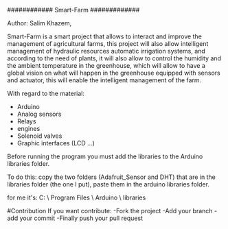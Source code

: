 ############ Smart-Farm  ############# 


Author: Salim Khazem, 

Smart-Farm  is a smart project that allows to interact and improve the management of agricultural farms, this project will also allow intelligent management of hydraulic resources automatic irrigation systems, and according to the need of plants, it will also allow to control the humidity and the ambient temperature in the greenhouse, which will allow to have a global vision on what will happen in the greenhouse equipped with sensors and actuator, this will enable the intelligent management of the farm.





With regard to the material:
- Arduino
- Analog sensors
- Relays
- engines
- Solenoid valves
- Graphic interfaces (LCD ...)


Before running the program you must add the libraries to the Arduino libraries folder.

To do this: copy the two folders (Adafruit_Sensor and DHT) that are in the libraries folder (the one I put), paste them in the arduino libraries folder.

for me it's: C: \ Program Files \ Arduino \ libraries

#Contribution 
If you want contribute: 
-Fork the project 
-Add your branch 
-add your commit 
-Finally push your pull request 

